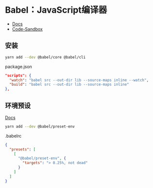 # Babel：JavaScript编译器

- [Docs](https://babeljs.io/docs/en/)
- [Code-Sandbox](https://github.com/lightyears1998/code-sandbox/tree/master/node/babel)

## 安装

```sh
yarn add --dev @babel/core @babel/cli
```

package.json

```json
"scripts": {
  "watch": "babel src --out-dir lib --source-maps inline --watch",
  "build": "babel src --out-dir lib --source-maps inline"
},
```

## 环境预设

[Docs](https://babeljs.io/docs/en/babel-preset-env)

```sh
yarn add --dev @babel/preset-env
```

.babelrc

```json
{
  "presets": [
    [
      "@babel/preset-env", {
        "targets": "> 0.25%, not dead"
      }
    ]
  ]
}
```
